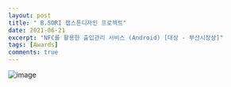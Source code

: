 ```yaml
---
layout: post
title: " B.SORI 캡스톤디자인 프로젝트"
date: 2021-06-21
excerpt: "NFC를 활용한 출입관리 서비스 (Android) [대상 - 부산시장상]"
tags: [Awards]
comments: true
---
```

![image](https://user-images.githubusercontent.com/70894372/193744327-b552c21c-ae83-444b-8948-9f5a261659b3.png)
